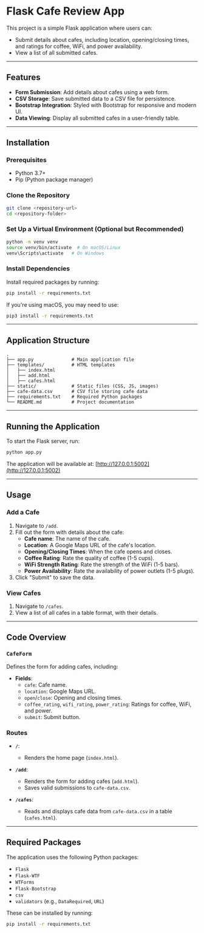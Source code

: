 # Flask Cafe Review App

This project is a simple Flask application where users can:
- Submit details about cafes, including location, opening/closing times, and ratings for coffee, WiFi, and power availability.
- View a list of all submitted cafes.

---

## Features
- **Form Submission**: Add details about cafes using a web form.
- **CSV Storage**: Save submitted data to a CSV file for persistence.
- **Bootstrap Integration**: Styled with Bootstrap for responsive and modern UI.
- **Data Viewing**: Display all submitted cafes in a user-friendly table.

---

## Installation

### Prerequisites
- Python 3.7+
- Pip (Python package manager)

### Clone the Repository
```bash
git clone <repository-url>
cd <repository-folder>
```

### Set Up a Virtual Environment (Optional but Recommended)
```bash
python -m venv venv
source venv/bin/activate  # On macOS/Linux
venv\Scripts\activate   # On Windows
```

### Install Dependencies
Install required packages by running:
```bash
pip install -r requirements.txt
```

If you're using macOS, you may need to use:
```bash
pip3 install -r requirements.txt
```

---

## Application Structure
```
.
├── app.py              # Main application file
├── templates/          # HTML templates
│   ├── index.html
│   ├── add.html
│   ├── cafes.html
├── static/             # Static files (CSS, JS, images)
├── cafe-data.csv       # CSV file storing cafe data
├── requirements.txt    # Required Python packages
└── README.md           # Project documentation
```

---

## Running the Application
To start the Flask server, run:
```bash
python app.py
```

The application will be available at: [http://127.0.0.1:5002](http://127.0.0.1:5002)

---

## Usage

### Add a Cafe
1. Navigate to `/add`.
2. Fill out the form with details about the cafe:
   - **Cafe name**: The name of the cafe.
   - **Location**: A Google Maps URL of the cafe's location.
   - **Opening/Closing Times**: When the cafe opens and closes.
   - **Coffee Rating**: Rate the quality of coffee (1-5 cups).
   - **WiFi Strength Rating**: Rate the strength of the WiFi (1-5 bars).
   - **Power Availability**: Rate the availability of power outlets (1-5 plugs).
3. Click "Submit" to save the data.

### View Cafes
1. Navigate to `/cafes`.
2. View a list of all cafes in a table format, with their details.

---

## Code Overview

### `CafeForm`
Defines the form for adding cafes, including:
- **Fields**:
  - `cafe`: Cafe name.
  - `location`: Google Maps URL.
  - `open`/`close`: Opening and closing times.
  - `coffee_rating`, `wifi_rating`, `power_rating`: Ratings for coffee, WiFi, and power.
  - `submit`: Submit button.

### Routes
- **`/`**:
  - Renders the home page (`index.html`).

- **`/add`**:
  - Renders the form for adding cafes (`add.html`).
  - Saves valid submissions to `cafe-data.csv`.

- **`/cafes`**:
  - Reads and displays cafe data from `cafe-data.csv` in a table (`cafes.html`).

---

## Required Packages
The application uses the following Python packages:
- `Flask`
- `Flask-WTF`
- `WTForms`
- `Flask-Bootstrap`
- `csv`
- `validators` (e.g., `DataRequired`, `URL`)

These can be installed by running:
```bash
pip install -r requirements.txt
```
